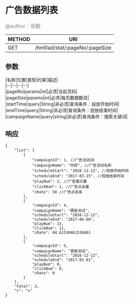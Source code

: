 
# 广告数据列表
<font color="gray" size="3">@author：张毅</font>

|METHOD|URI|  
|--|--|  
|GET|/hmf/ad/stat/:pageNo/:pageSize|  

## 参数

|名称|位置|类型|约束|描述|  
|--|--|--|--|  
|pageNo|params|int|必须|当前页码|  
|pageSize|params|int|必须|每页数据数目|  
|startTime|query|String|非必须|查询条件：投放开始时间|  
|endTime|query|String|非必须|查询条件：投放结束时间|  
|campaignName|query|string|非必须|查询条件：搜索关键词|
## 响应
```
{
    "list": [
        {
            "campaignId": 1, //广告活动ID
            "campaignName": "你好", //广告活动名称
            "scheduleStart": "2016-12-12", //投放开始时间
            "scheduleEnd": "2017-03-15", //投放结束时间
            "playNum": 2, //广告展示量
            "clickNum": 1, //广告点击量
            "cRate": 50 //广告点击率
        },
        {
            "campaignId": 4,
            "campaignName": "更新测试",
            "scheduleStart": "2016-12-12",
            "scheduleEnd": "2017-06-06",
            "playNum": 13,
            "clickNum": 11,
            "cRate": 84.61538461538461
        },
        {
            "campaignId": 5,
            "campaignName": "更新测试",
            "scheduleStart": "2016-12-12",
            "scheduleEnd": "2017-01-01",
            "playNum": 0,
            "clickNum": 0,
            "cRate": 0
        }
    ],
    "total": 3,
    "c": "s"
}
```